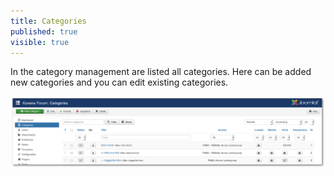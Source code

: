 ```yaml
---
title: Categories
published: true
visible: true
---
```


In the category management are listed all categories. Here can be added new categories and you can edit existing categories.

![](category_list_223.png)

